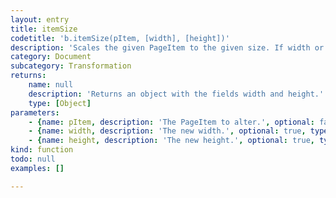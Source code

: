 ```yaml
---
layout: entry
title: itemSize
codetitle: 'b.itemSize(pItem, [width], [height])'
description: 'Scales the given PageItem to the given size. If width or height is not given as argument the current size is returned.'
category: Document
subcategory: Transformation
returns:
    name: null
    description: 'Returns an object with the fields width and height.'
    type: [Object]
parameters:
    - {name: pItem, description: 'The PageItem to alter.', optional: false, type: [PageItem]}
    - {name: width, description: 'The new width.', optional: true, type: [Number]}
    - {name: height, description: 'The new height.', optional: true, type: [Number]}
kind: function
todo: null
examples: []

---
```

